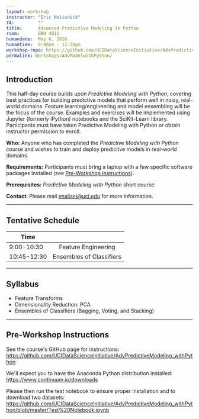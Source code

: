 ```yaml
---
layout: workshop
instructor: "Eric Nalisnick"
TA: 		""
title: 		Advanced Predictive Modeling in Python
room:		DBH 4011
humandate:	May 6, 2016
humantime:	9:00am - 12:30pm 
workshop-repo: https://github.com/UCIDataScienceInitiative/AdvPredictiveModeling_withPython
permalink: Workshops/AdvModelwithPython/
---
```


## Introduction

This half-day course builds upon *Predictive Modeling with Python*, covering best practices for building predictive models that perform well in noisy, real-world domains.  Feature learning/engineering and model ensembling will be the focus of the course.  Examples and exercises will be implemented using Jupyter (formerly iPython) notebooks and the SciKit-Learn library.  Participants must have taken Predictive Modeling with Python or obtain instructor permission to enroll.

**Who:** Anyone who has completed the *Predictive Modeling with Python* course and wishes to train and deploy predicitve models in real-world domains.

**Requirements:** Participants must bring a laptop with a few specific software packages installed (see [Pre-Workshop Instructions](#Instructions)). 

**Prerequisites:** *Predictive Modeling with Python* short course

**Contact**: Please mail [enalisni@uci.edu](mailto:enalisni@uci.edu) for more information.

* * *



## <a name="Schedule"></a>Tentative Schedule

| Time	       	|           	|
| ------------- |:-------------:|
| 9:00-10:30    | Feature Engineering 		|
| 10:45-12:30   | Ensembles of Classifiers   	|
* * *



## <a name="Syllabus"></a>Syllabus

* Feature Transforms
* Dimensionality Reduction: PCA
* Ensembles of Classifiers (Bagging, Voting, and Stacking)

* * *


## <a name="Instructions"></a>Pre-Workshop Instructions

See the course's GitHub page for instructions: https://github.com/UCIDataScienceInitiative/AdvPredictiveModeling_withPython

We'll expect you to have the Anaconda Python distribution installed: https://www.continuum.io/downloads

Please then run the test notebook to ensure proper installation and to download two datasets: https://github.com/UCIDataScienceInitiative/AdvPredictiveModeling_withPython/blob/master/Test%20Notebook.ipynb

